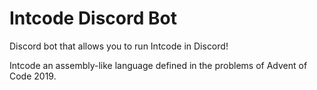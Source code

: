 # Intcode Discord Bot

Discord bot that allows you to run Intcode in Discord!

Intcode an assembly-like language defined in the problems of Advent of Code 2019.
